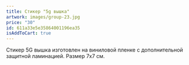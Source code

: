 ```yaml
---
title: Стикер "5g вышка"
artwork: images/group-23.jpg
price: "30"
id: 611a33e5e35864001196ea35
isAddToCart: true
---
```

Стикер 5G вышка изготовлен на виниловой пленке с дополнительной защитной ламинацией. Размер 7х7 см.